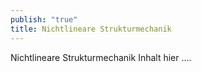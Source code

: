 ```yaml
---
publish: "true"
title: Nichtlineare Strukturmechanik
---
```


Nichtlineare Strukturmechanik Inhalt hier ....